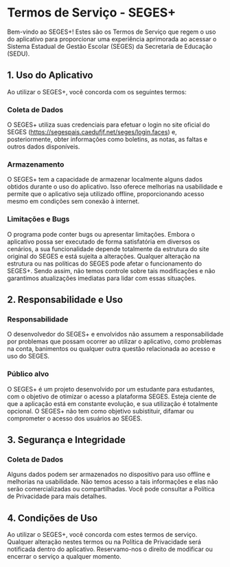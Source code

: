 # Termos de Serviço - SEGES+

Bem-vindo ao SEGES+! Estes são os Termos de Serviço que regem o uso do aplicativo para proporcionar uma experiência aprimorada ao acessar o Sistema Estadual de Gestão Escolar (SEGES) da Secretaria de Educação (SEDU).

## 1. Uso do Aplicativo

Ao utilizar o SEGES+, você concorda com os seguintes termos:

### Coleta de Dados

O SEGES+ utiliza suas credenciais para efetuar o login no site oficial do SEGES (https://segespais.caedufjf.net/seges/login.faces) e, posteriormente, obter informações como boletins, as notas, as faltas e outros dados disponíveis.

### Armazenamento

O SEGES+ tem a capacidade de armazenar localmente alguns dados obtidos durante o uso do aplicativo. Isso oferece melhorias na usabilidade e permite que o aplicativo seja utilizado offline, proporcionando acesso mesmo em condições sem conexão à internet.

### Limitações e Bugs

O programa pode conter bugs ou apresentar limitações. Embora o aplicativo possa ser executado de forma satisfatória em diversos os cenários, a sua funcionalidade depende totalmente da estrutura do site original do SEGES e está sujeita a alterações. Qualquer alteração na estrutura ou nas políticas do SEGES pode afetar o funcionamento do SEGES+. Sendo assim, não temos controle sobre tais modificações e não garantimos atualizações imediatas para lidar com essas situações.

## 2. Responsabilidade e Uso

### Responsabilidade

O desenvolvedor do SEGES+ e envolvidos não assumem a responsabilidade por problemas que possam ocorrer ao utilizar o aplicativo, como problemas na conta, banimentos ou qualquer outra questão relacionada ao acesso e uso do SEGES.

### Público alvo

O SEGES+ é um projeto desenvolvido por um estudante para estudantes, com o objetivo de otimizar o acesso a plataforma SEGES. Esteja ciente de que a aplicação está em constante evolução, e sua utilização é totalmente opcional. O SEGES+ não tem como objetivo subistituir, difamar ou comprometer o acesso dos usuários ao SEGES.

## 3. Segurança e Integridade

### Coleta de Dados

Alguns dados podem ser armazenados no dispositivo para uso offline e melhorias na usabilidade. Não temos acesso a tais informações e elas não serão comercializadas ou compartilhadas. Você pode consultar a Política de Privacidade para mais detalhes.

## 4. Condições de Uso

Ao utilizar o SEGES+, você concorda com estes termos de serviço. Qualquer alteração nestes termos ou na Política de Privacidade será notificada dentro do aplicativo. Reservamo-nos o direito de modificar ou encerrar o serviço a qualquer momento.
